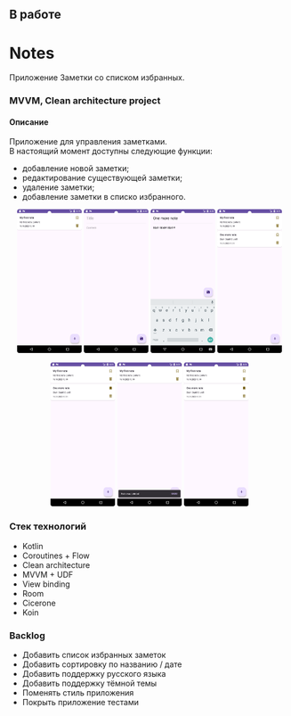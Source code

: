 ## В работе

# Notes
Приложение Заметки со списком избранных.

### MVVM, Clean architecture project

#### Описание

Приложение для управления заметками.  
В настоящий момент доступны следующие функции:
  
  - добавление новой заметки;
  - редактирование существующей заметки;
  - удаление заметки;
  - добавление заметки в списко избранного.

<p  align="center" >  
    <img src="./screenshots/Screenshot_20231219_222004.png" alt="notes_list_screen" width="23%" height="auto">
    <img src="./screenshots/Screenshot_20231219_222019.png" alt="new_note_screen" width="23%" height="auto">
    <img src="./screenshots/Screenshot_20231219_222101.png" alt="new_note_screen" width="23%" height="auto">
    <img src="./screenshots/Screenshot_20231219_222112.png" alt="notes_list_screen" width="23%" height="auto">  
  </p>
  
  <p align="center"> 
    <img src="./screenshots/Screenshot_20231219_222128.png" alt="add_note_to_favorite_list" width="23%" height="auto">
    <img src="./screenshots/Screenshot_20231219_222138.png" alt="delete_note" width="23%" height="auto">
    <img src="./screenshots/Screenshot_20231219_222143.png" alt="restore_deletion" width="23%" height="auto">
</p>


### Стек технологий
- Kotlin
- Coroutines + Flow
- Clean architecture
- MVVM + UDF
- View binding
- Room
- Cicerone
- Koin

### Backlog

- Добавить список избранных заметок
- Добавить сортировку по названию / дате
- Добавить поддержку русского языка
- Добавить поддержку тёмной темы
- Поменять стиль приложения
- Покрыть приложение тестами

